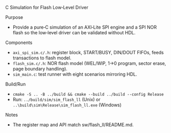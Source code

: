C Simulation for Flash Low‑Level Driver

Purpose
- Provide a pure‑C simulation of an AXI‑Lite SPI engine and a SPI NOR flash so the low‑level driver can be validated without HDL.

Components
- `axi_spi_sim.c/.h`: register block, START/BUSY, DIN/DOUT FIFOs, feeds transactions to flash model.
- `flash_sim.c/.h`: NOR flash model (WEL/WIP, 1→0 program, sector erase, page boundary handling).
- `sim_main.c`: test runner with eight scenarios mirroring HDL.

Build/Run
- `cmake -S .. -B ../build && cmake --build ../build --config Release`
- Run: `../build/sim/sim_flash_ll` (Unix) or `..\build\sim\Release\sim_flash_ll.exe` (Windows)

Notes
- The register map and API match sw/flash_ll/README.md.
